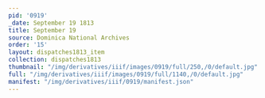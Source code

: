 ```yaml
---
pid: '0919'
_date: September 19 1813
title: September 19
source: Dominica National Archives
order: '15'
layout: dispatches1813_item
collection: dispatches1813
thumbnail: "/img/derivatives/iiif/images/0919/full/250,/0/default.jpg"
full: "/img/derivatives/iiif/images/0919/full/1140,/0/default.jpg"
manifest: "/img/derivatives/iiif/0919/manifest.json"
---
```

